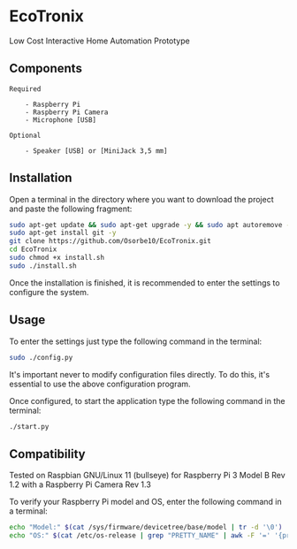 # EcoTronix

Low Cost Interactive Home Automation Prototype

## Components

    Required

        - Raspberry Pi
        - Raspberry Pi Camera
        - Microphone [USB]

    Optional

        - Speaker [USB] or [MiniJack 3,5 mm]

## Installation

Open a terminal in the directory where you want to download the project and paste the following fragment:

```bash
sudo apt-get update && sudo apt-get upgrade -y && sudo apt autoremove -y
sudo apt-get install git -y
git clone https://github.com/Osorbe10/EcoTronix.git
cd EcoTronix
sudo chmod +x install.sh
sudo ./install.sh
```

Once the installation is finished, it is recommended to enter the settings to configure the system.

## Usage

To enter the settings just type the following command in the terminal:

```bash
sudo ./config.py
```

It's important never to modify configuration files directly. To do this, it's essential to use the above configuration program.

Once configured, to start the application type the following command in the terminal:

```bash
./start.py
```

## Compatibility

Tested on Raspbian GNU/Linux 11 (bullseye) for Raspberry Pi 3 Model B Rev 1.2 with a Raspberry Pi Camera Rev 1.3

To verify your Raspberry Pi model and OS, enter the following command in a terminal:

```bash
echo "Model:" $(cat /sys/firmware/devicetree/base/model | tr -d '\0')
echo "OS:" $(cat /etc/os-release | grep "PRETTY_NAME" | awk -F '=' '{print $2}' | tr -d '"')
```
